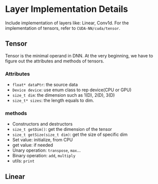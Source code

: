 # Layer Implementation Details

Include implementation of layers like: Linear, Conv1d. For the implementation of tensors, refer to `CUDA-NN/cuda/tensor`.

## Tensor

Tensor is the minimal operand in DNN. At the very beginning, we have to figure out the attributes and methods of tensors.

### Attributes
* `float* dataPtr`: the source data
* `Device device`: use enum class to rep device(CPU or GPU)
* `size_t dim`: the dimension such as 1(D), 2(D), 3(D)
* `size_t* sizes`: the length equals to dim.

### methods
* Constructors and destructors
* `size_t getDim()`: get the dimension of the tensor
* `size_t getSize(size_t dim)`: get the size of specific dim
* Set value: initialize, from CPU
* get value: if needed
* Unary operation: `transpose`, `max`...
* Binary operation: `add`, `multiply`
* utils: `print`

## Linear
